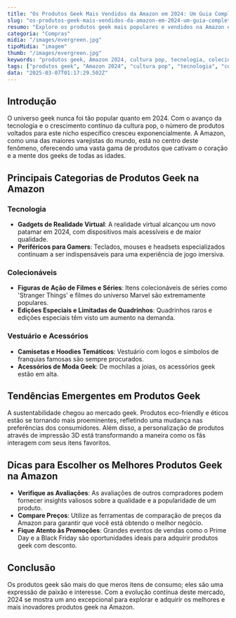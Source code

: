 ```yaml
---
title: "Os Produtos Geek Mais Vendidos da Amazon em 2024: Um Guia Completo"
slug: "os-produtos-geek-mais-vendidos-da-amazon-em-2024-um-guia-completo"
resumo: "Explore os produtos geek mais populares e vendidos na Amazon em 2024. Descubra quais são os itens indispensáveis para fãs de tecnologia, jogos, filmes e muito mais. Este artigo fornece um olhar detalhado sobre as tendências e os melhores produtos para entusiastas do universo geek."
categoria: "Compras"
midia: "/images/evergreen.jpg"
tipoMidia: "imagem"
thumb: "/images/evergreen.jpg"
keywords: "produtos geek, Amazon 2024, cultura pop, tecnologia, colecionáveis, moda geek, gaming, tendências geek"
tags: ["produtos geek", "Amazon 2024", "cultura pop", "tecnologia", "colecionáveis", "moda geek", "gaming", "tendências geek"]
data: "2025-03-07T01:17:29.502Z"
---
```


## Introdução
O universo geek nunca foi tão popular quanto em 2024. Com o avanço da tecnologia e o crescimento contínuo da cultura pop, o número de produtos voltados para este nicho específico cresceu exponencialmente. A Amazon, como uma das maiores varejistas do mundo, está no centro deste fenômeno, oferecendo uma vasta gama de produtos que cativam o coração e a mente dos geeks de todas as idades.

## Principais Categorias de Produtos Geek na Amazon
### Tecnologia
- **Gadgets de Realidade Virtual**: A realidade virtual alcançou um novo patamar em 2024, com dispositivos mais acessíveis e de maior qualidade.
- **Periféricos para Gamers**: Teclados, mouses e headsets especializados continuam a ser indispensáveis para uma experiência de jogo imersiva.
### Colecionáveis
- **Figuras de Ação de Filmes e Séries**: Itens colecionáveis de séries como 'Stranger Things' e filmes do universo Marvel são extremamente populares.
- **Edições Especiais e Limitadas de Quadrinhos**: Quadrinhos raros e edições especiais têm visto um aumento na demanda.
### Vestuário e Acessórios
- **Camisetas e Hoodies Temáticos**: Vestuário com logos e símbolos de franquias famosas são sempre procurados.
- **Acessórios de Moda Geek**: De mochilas a joias, os acessórios geek estão em alta.

## Tendências Emergentes em Produtos Geek
A sustentabilidade chegou ao mercado geek. Produtos eco-friendly e éticos estão se tornando mais proeminentes, refletindo uma mudança nas preferências dos consumidores. Além disso, a personalização de produtos através de impressão 3D está transformando a maneira como os fãs interagem com seus itens favoritos.

## Dicas para Escolher os Melhores Produtos Geek na Amazon
- **Verifique as Avaliações**: As avaliações de outros compradores podem fornecer insights valiosos sobre a qualidade e a popularidade de um produto.
- **Compare Preços**: Utilize as ferramentas de comparação de preços da Amazon para garantir que você está obtendo o melhor negócio.
- **Fique Atento às Promoções**: Grandes eventos de vendas como o Prime Day e a Black Friday são oportunidades ideais para adquirir produtos geek com desconto.

## Conclusão
Os produtos geek são mais do que meros itens de consumo; eles são uma expressão de paixão e interesse. Com a evolução contínua deste mercado, 2024 se mostra um ano excepcional para explorar e adquirir os melhores e mais inovadores produtos geek na Amazon.
